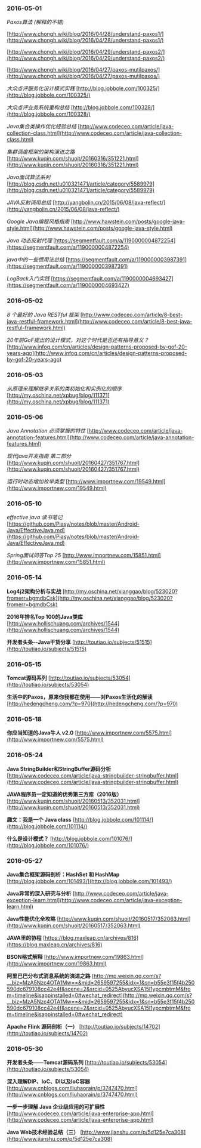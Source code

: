 ### 2016-05-01
*Paxos算法 (解释的不错)*

[http://www.chongh.wiki/blog/2016/04/28/understand-paxos1/](http://www.chongh.wiki/blog/2016/04/28/understand-paxos1/)	

[http://www.chongh.wiki/blog/2016/04/29/understand-paxos2/](http://www.chongh.wiki/blog/2016/04/29/understand-paxos2/)

[http://www.chongh.wiki/blog/2016/04/27/paxos-mutilpaxos/](http://www.chongh.wiki/blog/2016/04/27/paxos-mutilpaxos/)

*大众点评服务化设计模式实践*	[http://blog.jobbole.com/100325/](http://blog.jobbole.com/100325/)

*大众点评业务系统重构总结*		[http://blog.jobbole.com/100328/](http://blog.jobbole.com/100328/)

*Java集合类操作优化经验总结*	[http://www.codeceo.com/article/java-collection-class.html](http://www.codeceo.com/article/java-collection-class.html)

*集群调度框架的架构演进之路*	[http://www.kuqin.com/shuoit/20160316/351221.html](http://www.kuqin.com/shuoit/20160316/351221.html)

*Java面试算法系列*	[http://blog.csdn.net/u010321471/article/category/5589979](http://blog.csdn.net/u010321471/article/category/5589979)

*JAVA反射调用总结*	[http://yangbolin.cn/2015/06/08/java-reflect/](http://yangbolin.cn/2015/06/08/java-reflect/)

*Google Java编程风格指南*		[http://www.hawstein.com/posts/google-java-style.html](http://www.hawstein.com/posts/google-java-style.html)

*Java 动态反射代理*	[https://segmentfault.com/a/1190000004872254](https://segmentfault.com/a/1190000004872254)

*java中的一些惯用法总结*	[https://segmentfault.com/a/1190000003987391](https://segmentfault.com/a/1190000003987391)

*LogBack入门实践*	[https://segmentfault.com/a/1190000004693427](https://segmentfault.com/a/1190000004693427)

### 2016-05-02
*8 个最好的 Java RESTful 框架*	[http://www.codeceo.com/article/8-best-java-restful-framework.html](http://www.codeceo.com/article/8-best-java-restful-framework.html)

*20年前GoF提出的设计模式，对这个时代是否还有指导意义？*	[http://www.infoq.com/cn/articles/design-patterns-proposed-by-gof-20-years-ago](http://www.infoq.com/cn/articles/design-patterns-proposed-by-gof-20-years-ago)

### 2016-05-03
*从原理来理解继承关系的类初始化和实例化的顺序*	[http://my.oschina.net/xpbug/blog/111371](http://my.oschina.net/xpbug/blog/111371)

### 2016-05-06
*Java Annotation 必须掌握的特性*	[http://www.codeceo.com/article/java-annotation-features.html](http://www.codeceo.com/article/java-annotation-features.html)

*现代java开发指南 第二部分*	[http://www.kuqin.com/shuoit/20160427/351767.html](http://www.kuqin.com/shuoit/20160427/351767.html)

*运行时动态增加枚举类型*	[http://www.importnew.com/19549.html](http://www.importnew.com/19549.html)

### 2016-05-10
*effective java 读书笔记* [https://github.com/Piasy/notes/blob/master/Android-Java/EffectiveJava.md](https://github.com/Piasy/notes/blob/master/Android-Java/EffectiveJava.md)

*Spring面试问答Top 25*	[http://www.importnew.com/15851.html](http://www.importnew.com/15851.html)

### 2016-05-14
**Log4j2架构分析与实战** [http://my.oschina.net/xianggao/blog/523020?fromerr=bgmdbCsk](http://my.oschina.net/xianggao/blog/523020?fromerr=bgmdbCsk)

**2016年排名Top 100的Java类库**	[http://www.hollischuang.com/archives/1544](http://www.hollischuang.com/archives/1544)

**开发者头条--Java干货分享**	[http://toutiao.io/subjects/51515](http://toutiao.io/subjects/51515)

### 2016-05-15
**Tomcat源码系列**	[http://toutiao.io/subjects/53054](http://toutiao.io/subjects/53054)

**生活中的Paxos，原来你我都在使用——对Paxos生活化的解读**	[http://hedengcheng.com/?p=970](http://hedengcheng.com/?p=970)

### 2016-05-18
**你应当知道的Java牛人 v2.0**		[http://www.importnew.com/5575.html](http://www.importnew.com/5575.html)

### 2016-05-24
**Java StringBuilder和StringBuffer源码分析**		[http://www.codeceo.com/article/java-stringbuilder-stringbuffer.html](http://www.codeceo.com/article/java-stringbuilder-stringbuffer.html)

**JAVA程序员一定知道的优秀第三方库（2016版）**		[http://www.kuqin.com/shuoit/20160513/352031.html](http://www.kuqin.com/shuoit/20160513/352031.html)

**趣文：我是一个 Java class**		[http://blog.jobbole.com/101114/](http://blog.jobbole.com/101114/)

**什么是设计模式？**	[http://blog.jobbole.com/101076/](http://blog.jobbole.com/101076/)

### 2016-05-27
**Java集合框架源码剖析：HashSet 和 HashMap**	[http://blog.jobbole.com/101493/](http://blog.jobbole.com/101493/)

**Java异常的深入研究与分析**	[http://www.codeceo.com/article/java-exception-learn.html](http://www.codeceo.com/article/java-exception-learn.html)

**Java性能优化全攻略**	[http://www.kuqin.com/shuoit/20160517/352063.html](http://www.kuqin.com/shuoit/20160517/352063.html)

**JAVA里的协程**		[https://blog.maxleap.cn/archives/816](https://blog.maxleap.cn/archives/816)

**BSON格式解释**	[http://www.importnew.com/19863.html](http://www.importnew.com/19863.html)

**阿里巴巴分布式消息系统的演进之路**	[http://mp.weixin.qq.com/s?__biz=MzA5Nzc4OTA1Mw==&mid=2659597255&idx=1&sn=b55e3f15f4b250590dc679108cc42e4f&scene=2&srcid=0525AbyucXSA15l1ypcmbtmM&from=timeline&isappinstalled=0#wechat_redirect](http://mp.weixin.qq.com/s?__biz=MzA5Nzc4OTA1Mw==&mid=2659597255&idx=1&sn=b55e3f15f4b250590dc679108cc42e4f&scene=2&srcid=0525AbyucXSA15l1ypcmbtmM&from=timeline&isappinstalled=0#wechat_redirect)

**Apache Flink 源码剖析（一）** [http://toutiao.io/subjects/14702](http://toutiao.io/subjects/14702)

### 2016-05-30
**开发者头条——Tomcat源码系列**		[http://toutiao.io/subjects/53054](http://toutiao.io/subjects/53054)

**深入理解DIP、IoC、DI以及IoC容器**	[http://www.cnblogs.com/liuhaorain/p/3747470.html](http://www.cnblogs.com/liuhaorain/p/3747470.html)

**一步一步理解 Java 企业级应用的可扩展性**	[http://www.codeceo.com/article/java-enterprise-app.html](http://www.codeceo.com/article/java-enterprise-app.html)

**Java Web技术经验总结（三）**		[http://www.jianshu.com/p/5d125e7ca308](http://www.jianshu.com/p/5d125e7ca308)
